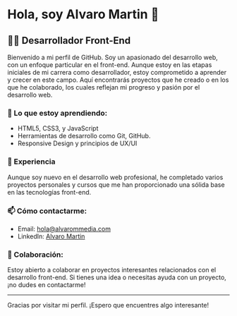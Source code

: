 # Hola, soy Alvaro Martin 👋

## 👨‍💻 Desarrollador Front-End

Bienvenido a mi perfil de GitHub. Soy un apasionado del desarrollo web, con un enfoque particular en el front-end. Aunque estoy en las etapas iniciales de mi carrera como desarrollador, estoy comprometido a aprender y crecer en este campo. Aquí encontrarás proyectos que he creado o en los que he colaborado, los cuales reflejan mi progreso y pasión por el desarrollo web.

### 🌱 Lo que estoy aprendiendo:

- HTML5, CSS3, y JavaScript
- Herramientas de desarrollo como Git, GitHub.
- Responsive Design y principios de UX/UI

### 💼 Experiencia

Aunque soy nuevo en el desarrollo web profesional, he completado varios proyectos personales y cursos que me han proporcionado una sólida base en las tecnologías front-end.

### 📫 Cómo contactarme:

- Email: [hola@alvarommedia.com](hola@alvarommedia.com)
- LinkedIn: [Alvaro Martin](https://www.linkedin.com/in/alvarommedia/)

### 🤝 Colaboración:

Estoy abierto a colaborar en proyectos interesantes relacionados con el desarrollo front-end. Si tienes una idea o necesitas ayuda con un proyecto, ¡no dudes en contactarme!

---

Gracias por visitar mi perfil. ¡Espero que encuentres algo interesante!


